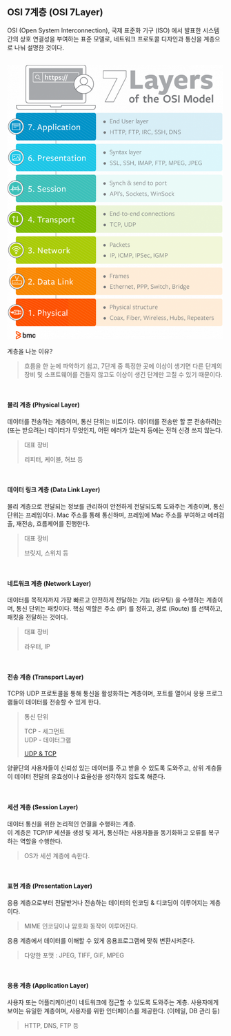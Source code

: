 ## OSI 7계층 (OSI 7Layer)
OSI (Open System Interconnection), 국제 표준화 기구 (ISO) 에서 발표한 시스템 간의 상호 연결성을 부여하는 표준 모델로, 네트워크 프로토콜 디자인과 통신을 계층으로 나눠 설명한 것이다.

<br />

<img src="../img/osi7layer.png" width="500">

<br />

계층을 나눈 이유?
> 흐름을 한 눈에 파악하기 쉽고, 7단계 중 특정한 곳에 이상이 생기면 다른 단계의 장비 및 소프트웨어를 건들지 않고도 이상이 생긴 단계만 고칠 수 있기 때문이다.

<br />

#### 물리 계층 (Physical Layer)
데이터를 전송하는 계층이며, 통신 단위는 비트이다.
데이터를 전송만 할 뿐 전송하려는 (또는 받으려는) 데이터가 무엇인지, 어떤 에러가 있는지 등에는 전혀 신경 쓰지 않는다. 
> 대표 장비
>
> 리피터, 케이블, 허브 등

<br />

#### 데이터 링크 계층 (Data Link Layer)
물리 계층으로 전달되는 정보를 관리하여 안전하게 전달되도록 도와주는 계층이며, 통신 단위는 프레임이다.
Mac 주소를 통해 통신하며, 프레임에 Mac 주소를 부여하고 에러검출, 재전송, 흐름제어를 진행한다.
> 대표 장비
>
> 브릿지, 스위치 등

<br />

#### 네트워크 계층 (Network Layer)
데이터를 목적지까지 가장 빠르고 안전하게 전달하는 기능 (라우팅) 을 수행하는 계층이며, 통신 단위는 패킷이다.
핵심 역할은 주소 (IP) 를 정하고, 경로 (Route) 를 선택하고, 패킷을 전달하는 것이다.
> 대표 장비
>
> 라우터, IP
<br />

#### 전송 계층 (Transport Layer)
TCP와 UDP 프로토콜을 통해 통신을 활성화하는 계층이며, 포트를 열어서 응용 프로그램들이 데이터를 전송할 수 있게 한다.
> 통신 단위
>
> TCP - 세그먼트  
> UDP - 데이터그램
>
> [UDP & TCP](UDP&TCP.md)

양끝단의 사용자들이 신뢰성 있는 데이터를 주고 받을 수 있도록 도와주고, 상위 계층들이 데이터 전달의 유효성이나 효율성을 생각하지 않도록 해준다. 

<br />

#### 세션 계층 (Session Layer)
데이터 통신을 위한 논리적인 연결을 수행하는 계층.  
이 계층은 TCP/IP 세션을 생성 및 제거, 통신하는 사용자들을 동기화하고 오류를 복구하는 역할을 수행한다.

> OS가 세션 계층에 속한다.

<br />

#### 표현 계층 (Presentation Layer)
응용 계층으로부터 전달받거나 전송하는 데이터의 인코딩 & 디코딩이 이루어지는 계층이다.
> MIME 인코딩이나 암호화 동작이 이루어진다.

응용 계층에서 데이터를 이해할 수 있게 응용프로그램에 맞춰 변환시켜준다.
> 다양한 포맷 : JPEG, TIFF, GIF, MPEG

<br />

#### 응용 계층 (Application Layer)
사용자 또는 어플리케이션이 네트워크에 접근할 수 있도록 도와주는 계층.
사용자에게 보이는 유일한 계층이며, 사용자를 위한 인터페이스를 제공한다. (이메일, DB 관리 등)
> HTTP, DNS, FTP 등
